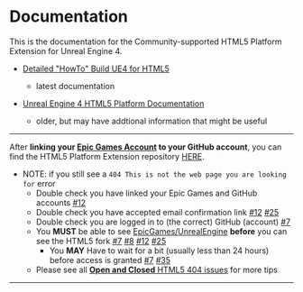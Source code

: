# Documentation

This is the documentation for the Community-supported HTML5 Platform Extension for Unreal Engine 4.

- [Detailed "HowTo" Build UE4 for HTML5](Platforms/HTML5/HowTo/README.md)
	- latest documentation

- [Unreal Engine 4 HTML5 Platform Documentation](Platforms/HTML5/HTML5.md)
	- older, but may have addtional information that might be useful

* * *

After **linking your [Epic Games Account](https://www.epicgames.com/account/connected) to your GitHub account**,
you can find the HTML5 Platform Extension repository [HERE](https://github.com/UnrealEngineHTML5/UnrealEngine/tree/4.24.3-html5-1.39.18/Engine/Platforms/HTML5).

- NOTE: if you still see a `404 This is not the web page you are looking for` error
	- Double check you have linked your Epic Games and GitHub accounts [#12](https://github.com/UnrealEngineHTML5/Documentation/issues/12#issuecomment-597729773)
	- Double check you have accepted email confirmation link [#12](https://github.com/UnrealEngineHTML5/Documentation/issues/12#issuecomment-609103355) [#25](https://github.com/UnrealEngineHTML5/Documentation/issues/25#issuecomment-629591561)
	- Double check you are logged in to (the correct) GitHub (account) [#7](https://github.com/UnrealEngineHTML5/Documentation/issues/7#issuecomment-585855847)
	- You **MUST** be able to see [EpicGames/UnrealEngine](https://github.com/EpicGames/UnrealEngine) **before** you can see the HTML5 fork
		[#7](https://github.com/UnrealEngineHTML5/Documentation/issues/7#issuecomment-585850444)
		[#8](https://github.com/UnrealEngineHTML5/Documentation/issues/8#issuecomment-587092613)
		[#12](https://github.com/UnrealEngineHTML5/Documentation/issues/12#issuecomment-632891334)
		[#25](https://github.com/UnrealEngineHTML5/Documentation/issues/25#issuecomment-632911377)
		- You **MAY** Have to wait for a bit (usually less than 24 hours) before access is granted
			[#7](https://github.com/UnrealEngineHTML5/Documentation/issues/7#issuecomment-585872314)
			[#35](https://github.com/UnrealEngineHTML5/Documentation/issues/35#issuecomment-636389033)
	- Please see all [**Open and Closed** HTML5 404 issues](https://github.com/UnrealEngineHTML5/Documentation/labels/404) for more tips

* * *

